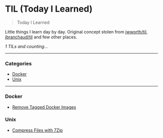 # TIL (Today I Learned)

> Today I Learned

Little things I learn day by day. Original concept stolen from [jwworth/til](https://github.com/jwworth/til), [jbranchaud/til](https://github.com/jbranchaud/til) and few other places.

_1 TILs and counting..._

---

### Categories

* [Docker](#docker)
* [Unix](#unix)

---

### Docker

- [Remove <none> Tagged Docker Images](docker/remove-none-tagged-docker-images.md)

### Unix

- [Compress Files with 7Zip](unix/compress-files-with-7zip.md)